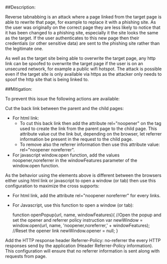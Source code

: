 ##Description:

Reverse tabnabbing is an attack where a page linked from the target page is able to rewrite that page, 
for example to replace it with a phishing site. As the user was originally on the correct page they are 
less likely to notice that it has been changed to a phishing site, especially it the site looks the same as the target. 
If the user authenticates to this new page then their credentials (or other sensitive data) are sent to the phishing site rather than the legitimate one.

As well as the target site being able to overwrite the target page, any http link can be spoofed to overwrite the target 
page if the user is on an unsecured network, for example a public wifi hotspot. The attack is possible even if the target 
site is only available via https as the attacker only needs to spoof the http site that is being linked to.

##Mitigation:

To prevent this issue the following actions are available:

Cut the back link between the parent and the child pages:
 - For html link:
   * To cut this back link then add the attribute rel="noopener" on the 
     tag used to create the link from the parent page to the child page. 
     This attribute value cut the link but, depending on the browser, let referrer
     information be present in the request to the child page.
   * To remove also the referrer information then use this attribute value: rel="noopener noreferrer".
 - For javascript window.open function, add the values noopener,noreferrer in the windowFeatures parameter of the window.open function.

As the behavior using the elements above is different between the browsers either using html 
link or javascript to open a window (or tab) then use this configuration to maximize the cross supports:

* For html link, add the attribute rel="noopener noreferrer" for every links.
* For Javascript, use this function to open a window (or tab):

  function openPopup(url, name, windowFeatures){
    //Open the popup and set the opener and referrer policy instruction
    var newWindow = window.open(url, name, 'noopener,noreferrer,' + windowFeatures);
    //Reset the opener link
    newWindow.opener = null;
  }
  
Add the HTTP response header Referrer-Policy: no-referrer the every HTTP responses send by the application
(Header Referrer-Policy information). This configuration will ensure that no referrer information is sent along with requests from page.

